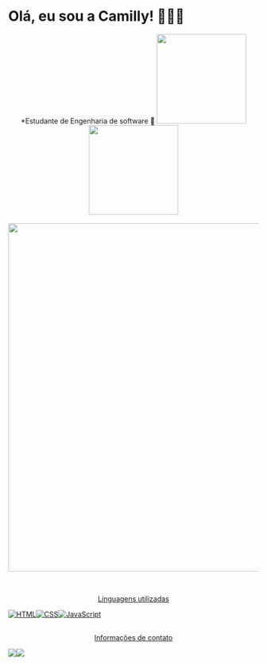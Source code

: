 
# Olá, eu sou a Camilly! 👩🏽‍💻
<div align="center">
*Estudante de Engenharia de software 🚀

  <a href="https://github.com/c4m1lly">
  <img height="180em" src="https://github-readme-stats.vercel.app/api?username=c4m1lly&show_icons=true&theme=dark&include_all_commits=true&count_private=true"/>
  <img height="180em" src="https://github-readme-stats.vercel.app/api/top-langs/?username=c4m1lly&layout=compact&langs_count=7&theme=dark"/>
</div>

<br/>


<div align="center">
 <img src="https://i.pinimg.com/originals/0d/10/d2/0d10d2fe48a7956a4fdc9f7251132236.gif" width="700px"/>
</div>
<br/>

##
 <p align="center">Linguagens utilizadas</p>
<p align="center" style="display: flex;">
 <img src="https://img.shields.io/badge/html5%20-%23E34F26.svg?&style=for-the-badge&logo=html5&logoColor=white" alt="HTML"/>
 <img src="https://img.shields.io/badge/css3%20-%231572B6.svg?&style=for-the-badge&logo=css3&logoColor=white" alt="CSS"/>
  <img src="https://img.shields.io/badge/javascript%20-%23323330.svg?&style=for-the-badge&logo=javascript&logoColor=%23F7DF1E" alt="JavaScript"/>
</p>

##
<div>
<p align="center">  Informações de contato </p>
<p align="center" style="display: flex;">
<a  href = "mailto:camilly.profissional@gmail.com"><img src="https://img.shields.io/badge/Gmail-D14836?style=for-the-badge&logo=gmail&logoColor=white" destino ="_blank"></a>
  <a href="https://www.linkedin.com/in/camillydasilvacunhaa8a78a1a8/" target="_blank"><img src="https://img.shields.io/badge/LinkedIn-0077B5?style=for-the-badge&logo=linkedin&logoColor=white" target="_blank"></a>
  
</div>
  


  
